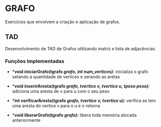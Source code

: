 # GRAFO
Exercícios que envolvem a criação e aplicação de grafos.
 
## TAD
Desenvolvimento de TAD de Grafos utilizando matriz e lista de adjacências.

### Funções Implementadas

 * ***void iniciarGrafo(tgrafo *grafo, int num_vertices):*** inicializa o grafo setando a quantidade de vertices e zerando as aretas 

 * ***void inserirAresta(tgrafo *grafo, tvertice v, tvertice u, tpeso peso):*** adiciona uma aresta de v para u com o seu peso

 * ***int verificarAresta(tgrafo *grafo, tvertice v,  tvertice u):*** verifica se tem uma aresta do vertice v para o u e o retorna

 * ***void liberarGrafo(tgrafo *grafo):*** libera toda memória alocada anteriormente


